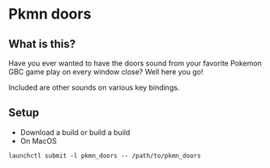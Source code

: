 # Pkmn doors

## What is this?

Have you ever wanted to have the doors sound from your favorite Pokemon GBC game play on every window close? Well here you go!

Included are other sounds on various key bindings.

## Setup

- Download a build or build a build
- On MacOS
```
launchctl submit -l pkmn_doors -- /path/to/pkmn_doors
```
